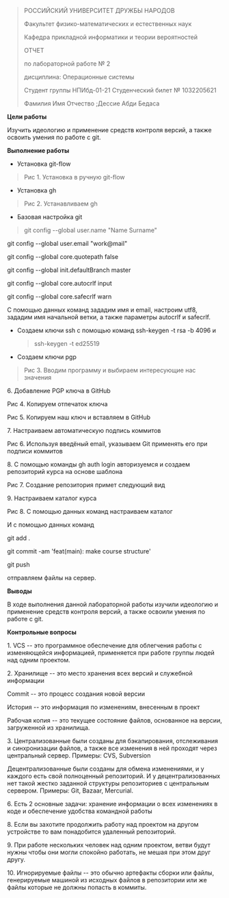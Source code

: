 > РОССИЙСКИЙ УНИВЕРСИТЕТ ДРУЖБЫ НАРОДОВ
>
> Факультет физико-математических и естественных наук
>
> Кафедра прикладной информатики и теории вероятностей
>
> ОТЧЕТ
>
> по лабораторной работе № 2
>
> дисциплина: Операционные системы
>
> Студент группы НПИбд-01-21 Студенческий билет № 1032205621
>
> Фамилия Имя Отчество ;Дессие Абди Бедаса

**Цели работы**

Изучить идеологию и применение средств контроля версий, а также освоить
умения по работе с git.

**Выполнение работы**

-   Установка git-flow

> Рис 1. Установка в ручную git-flow

-   Установка gh

> Рис 2. Устанавливаем gh

-   Базовая настройка git

> git config \--global user.name \"Name Surname\"

git config \--global user.email \"work\@mail\"

git config \--global core.quotepath false

git config \--global init.defaultBranch master

git config \--global core.autocrlf input

git config \--global core.safecrlf warn

С помощью данных команд зададим имя и email, настроим utf8, зададим имя
начальной ветки, а также параметры autocrlf и safecrlf.

-   Создаем ключи ssh с помощью команд ssh-keygen -t rsa -b 4096 и
    > ssh-keygen -t ed25519

-   Создаем ключи pgp

> Рис 3. Вводим программу и выбираем интересующие нас значения

6\. Добавление PGP ключа в GitHub

Рис 4. Копируем отпечаток ключа

Рис 5. Копируем наш ключ и вставляем в GitHub

7\. Настраиваем автоматическую подпись коммитов

Рис 6. Используя введёный email, указываем Git применять его при подписи
коммитов

8\. С помощью команды gh auth login авторизуемся и создаем репозиторий
курса на основе шаблона

Рис 7. Создание репозитория примет следующий вид

9\. Настраиваем каталог курса

Рис 8. С помощью данных команд настраиваем каталог

И с помощью данных команд

git add .

git commit -am \'feat(main): make course structure\'

git push

отправляем файлы на сервер.

**Выводы**

В ходе выполнения данной лабораторной работы изучили идеологию и
применение средств контроля версий, а также освоили умения по работе с
git.

**Контрольные вопросы**

1\. VCS -- это программное обеспечение для облегчения работы с
изменяющейся информацией, применяется при работе группы людей над одним
проектом.

2\. Хранилище -- это место хранения всех версий и служебной информации

Commit -- это процесс создания новой версии

История -- это информация по изменениям, внесенным в проект

Рабочая копия -- это текущее состояние файлов, основанное на версии,
загруженной из хранилища.

3\. Централизованные были созданы для бэкапирования, отслеживания и
синхронизации файлов, а также все изменения в ней проходят через
центральный сервер. Примеры: CVS, Subversion

Децентрализованные были созданы для обмена изменениями, и у каждого есть
свой полноценный репозиторий. И у децентрализованных нет такой жестко
заданной структуры репозиториев с центральным сервером. Примеры: Git,
Bazaar, Mercurial.

6\. Есть 2 основные задачи: хранение информации о всех изменениях в коде
и обеспечение удобства командной работы

8\. Если вы захотите продолжить работу над проектом на другом устройстве
то вам понадобится удаленный репозиторий.

9\. При работе нескольких человек над одним проектом, ветви будут нужны
чтобы они могли спокойно работать, не мешая при этом друг другу.

10\. Игнорируемые файлы -- это обычно артефакты сборки или файлы,
генерируемые машиной из исходных файлов в репозитории или же файлы
которые не должны попасть в коммиты.
